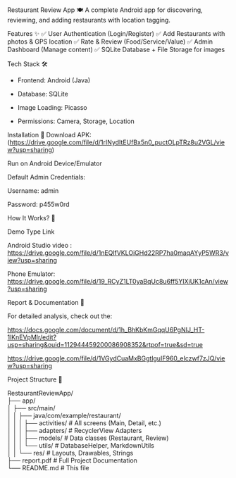 Restaurant Review App 🍽️
A complete Android app for discovering, reviewing, and adding restaurants with location tagging.

Features ✨
✅ User Authentication (Login/Register)
✅ Add Restaurants with photos & GPS location
✅ Rate & Review (Food/Service/Value)
✅ Admin Dashboard (Manage content)
✅ SQLite Database + File Storage for images

Tech Stack 🛠️
* Frontend: Android (Java)

* Database: SQLite

* Image Loading: Picasso

* Permissions: Camera, Storage, Location

Installation 📲
Download APK: (https://drive.google.com/file/d/1rINydItEUfBx5n0_puctOLpTRz8u2VGL/view?usp=sharing)

Run on Android Device/Emulator

Default Admin Credentials:

Username: admin

Password: p455w0rd

How It Works? 🎥

Demo Type	Link

Android Studio video : https://drive.google.com/file/d/1nEQlfVKLOiGHd22RP7ha0maqAYyP5WR3/view?usp=sharing

Phone Emulator: https://drive.google.com/file/d/19_RCyZ1LT0yaBqUc8u6ff5YIXiUK1cAn/view?usp=sharing

Report & Documentation 📄

For detailed analysis, check out the:

https://docs.google.com/document/d/1h_BhKbKmGqqU6PgNIJ_HT-1lKnEVpMlr/edit?usp=sharing&ouid=112944459200086908352&rtpof=true&sd=true

https://drive.google.com/file/d/1VGydCuaMxBGgtlguIF960_eIczwf7zJQ/view?usp=sharing

Project Structure 📂

RestaurantReviewApp/  
├── app/  
│   ├── src/main/  
│   │   ├── java/com/example/restaurant/  
│   │   │   ├── activities/      # All screens (Main, Detail, etc.)  
│   │   │   ├── adapters/        # RecyclerView Adapters  
│   │   │   ├── models/          # Data classes (Restaurant, Review)  
│   │   │   └── utils/           # DatabaseHelper, MarkdownUtils  
│   │   └── res/                 # Layouts, Drawables, Strings  
├── report.pdf                   # Full Project Documentation  
└── README.md                    # This file  

